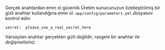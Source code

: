 Gerçek anahtardan emin ol
güvenlik
Üretim sunucunuzun özelleştirilmiş bir gizli anahtar kullandığına emin ol. `app/config/parameters.yml` dosyasını kontrol edin:

    secret:  please_use_a_real_secret_here

Varsayılan anahtar gerçekten gizli *değildir*, rasgele bir anahtar ile *değişmelisiniz*.